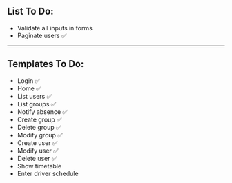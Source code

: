 ## List To Do:

- Validate all inputs in forms
- Paginate users :white_check_mark:
___
## Templates To Do:

- Login :white_check_mark:
- Home :white_check_mark:
- List users :white_check_mark:
- List groups :white_check_mark:
- Notify absence :white_check_mark:
- Create group :white_check_mark:
- Delete group :white_check_mark:
- Modify group :white_check_mark:
- Create user :white_check_mark:
- Modify user :white_check_mark:
- Delete user :white_check_mark:
- Show timetable
- Enter driver schedule
